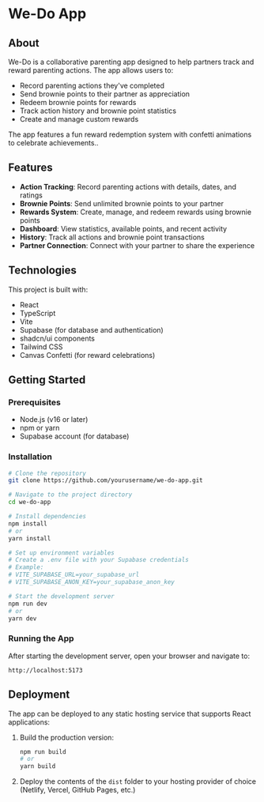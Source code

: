 # We-Do App

## About

We-Do is a collaborative parenting app designed to help partners track and reward parenting actions. The app allows users to:

- Record parenting actions they've completed
- Send brownie points to their partner as appreciation
- Redeem brownie points for rewards
- Track action history and brownie point statistics
- Create and manage custom rewards

The app features a fun reward redemption system with confetti animations to celebrate achievements..

## Features

- **Action Tracking**: Record parenting actions with details, dates, and ratings
- **Brownie Points**: Send unlimited brownie points to your partner
- **Rewards System**: Create, manage, and redeem rewards using brownie points
- **Dashboard**: View statistics, available points, and recent activity
- **History**: Track all actions and brownie point transactions
- **Partner Connection**: Connect with your partner to share the experience

## Technologies

This project is built with:

- React
- TypeScript
- Vite
- Supabase (for database and authentication)
- shadcn/ui components
- Tailwind CSS
- Canvas Confetti (for reward celebrations)

## Getting Started

### Prerequisites

- Node.js (v16 or later)
- npm or yarn
- Supabase account (for database)

### Installation

```sh
# Clone the repository
git clone https://github.com/yourusername/we-do-app.git

# Navigate to the project directory
cd we-do-app

# Install dependencies
npm install
# or
yarn install

# Set up environment variables
# Create a .env file with your Supabase credentials
# Example:
# VITE_SUPABASE_URL=your_supabase_url
# VITE_SUPABASE_ANON_KEY=your_supabase_anon_key

# Start the development server
npm run dev
# or
yarn dev
```

### Running the App

After starting the development server, open your browser and navigate to:

```
http://localhost:5173
```

## Deployment

The app can be deployed to any static hosting service that supports React applications:

1. Build the production version:
   ```sh
   npm run build
   # or
   yarn build
   ```

2. Deploy the contents of the `dist` folder to your hosting provider of choice (Netlify, Vercel, GitHub Pages, etc.)

